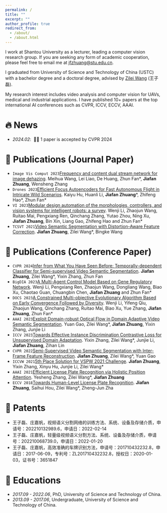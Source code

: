 ```yaml
---
permalink: /
title: ""
excerpt: ""
author_profile: true
redirect_from: 
  - /about/
  - /about.html
---
```


<span class='anchor' id='about-me'></span>

I work at Shantou University as a lecturer, leading a computer vision research group. If you are seeking any form of academic cooperation, please feel free to email me at jfzhuang@stu.edu.cn.

I graduated from University of Science and Technology of China (USTC) with a bachelor degree and a doctoral degree, advised by [Zilei Wang](http://vim.ustc.edu.cn/) (王子磊).

My research interest includes video analysis and computer vision for UAVs, medical and industrial applications. I have published 10+ papers at the top international AI conferences such as CVPR, ICCV, ECCV, AAAI.

# 🔥 News
- *2024.02*: &nbsp;🎉🎉 1 paper is accepted by CVPR 2024

# 📝 Publications (Journal Paper)
- ``Image Vis Comput 2023``[Frequency and content dual stream network for image dehazing](). Meihua Wang, Lei Liao, De Huang, Zhun Fan*, **Jiafan Zhuang**, Wensheng Zhang
- ``Drones 2023``[Efficient Focus Autoencoders for Fast Autonomous Flight in Intricate Wild Scenarios](). Kaiyu Hu, Huanli Li, **Jiafan Zhuang***, Zhifeng Hao*, Zhun Fan*
- ``VI 2023``[Modular design automation of the morphologies, controllers, and vision systems for intelligent robots: a survey](). Wenji Li, Zhaojun Wang, Ruitao Mai, Pengxiang Ren, Qinchang Zhang, Yutao Zhou, Ning Xu, **Jiafan Zhuang**, Bin Xin, Liang Gao, Zhifeng Hao and Zhun Fan*
- ``TCSVT 2021``[Video Semantic Segmentation with Distortion-Aware Feature Correction](). **Jiafan Zhuang**, Zilei Wang*, Bingke Wang

# 📝 Publications (Conference Paper)
- ``CVPR 2024``[Infer from What You Have Seen Before: Temporally-dependent Classifier for Semi-supervised Video Semantic Segmentation](). **Jiafan Zhuang**, Zilei Wang*, Yixin Zhang, Zhun Fan 
- ``BigDIA 2023``[A Multi-Agent Control Model Based on Gene Regulatory Network](). Wenji Li, Pengxiang Ren, Zhaojun Wang, Dongliang Wang, Biao Xu, Chaotao Guan, Chuangbin Chen, **Jiafan Zhuang** and Zhun Fan*
- ``DOCS 2023``[A Constrained Multi-objective Evolutionary Algorithm Based on Early Convergence Followed by Diversity](). Wenji Li, Yifeng Qiu, Zhaojun Wang, Qinchang Zhang, Ruitao Mai, Biao Xu, Yue Zhang, **Jiafan Zhuang**, Zhun Fan*
- ``AAAI 2023``[Exploit Domain-robust Optical Flow in Domain Adaptive Video Semantic Segmentation](). Yuan Gao, Zilei Wang*, **Jiafan Zhuang**, Yixin Zhang, Junjie Li
- ``ICCV 2023``[Towards Effective Instance Discrimination Contrastive Loss for Unsupervised Domain Adaptation](). Yixin Zhang, Zilei Wang*, Junjie Li, **Jiafan Zhuang**, Zihan Lin
- ``CVPR 2022``[Semi-Supervised Video Semantic Segmentation with Inter-Frame Feature Reconstruction](). **Jiafan Zhuang**, Zilei Wang*, Yuan Gao
- ``ICCVW 2021``[5th Place Solution for VSPW 2021 Challenge](). **Jiafan Zhuang**, Yixin Zhang, Xinyu Hu, Junjie Li, Zilei Wang*
- ``AAAI 2021``[Efficient License Plate Recognition via Holistic Position Attention](). Yesheng Zhang, Zilei Wang*, **Jiafan Zhuang**
- ``ECCV 2018``[Towards Human-Level License Plate Recognition](/publications/ECCV2018.pdf). **Jiafan Zhuang**, Saihui Hou, Zilei Wang*, Zheng-Jun Zha

# 📝 Patents
- 王子磊、庄嘉帆，视频语义分割网络的训练方法、系统、设备及存储介质，申请号：202210132989.6，申请日：2022-02-14
- 王子磊、庄嘉帆，轻量级视频语义分割方法、系统、设备及存储介质，申请号：202210068739.0，申请日：2022-01-20
- 王子磊、庄嘉帆，高效准确的车牌识别方法，申请号：201710432232.8，申请日：2017-06-09，专利号：ZL201710432232.8，授权日：2020-01-03，证书号：3651847

# 📖 Educations
- *2017.09 - 2022.06*, PhD, University of Science and Technology of China. 
- *2013.09 - 2017.06*, Undergraduate, University of Science and Technology of China. 
